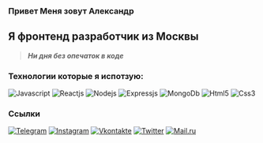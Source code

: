 ### Привет Меня зовут Александр

## Я фронтенд разработчик из Москвы

> ***Ни дня без опечаток в коде***

### Технологии которые я испотзую:

![Javascript](https://img.shields.io/badge/-Javascript-090909?style=for-the-badge&logo=Javascript)
![Reactjs](https://img.shields.io/badge/-React-090909?style=for-the-badge&logo=React)
![Nodejs](https://img.shields.io/badge/-Nodejs-090909?style=for-the-badge&logo=Nodejs)
![Expressjs](https://img.shields.io/badge/-Expressjs-090909?style=for-the-badge&logo=Express)
![MongoDb](https://img.shields.io/badge/-MongoDb-090909?style=for-the-badge&logo=MongoDb)
![Html5](https://img.shields.io/badge/-Html5-090909?style=for-the-badge&logo=Html5)
![Css3](https://img.shields.io/badge/-Css3-090909?style=for-the-badge&logo=Css3)

### Ссылки

[![Telegram](https://img.shields.io/badge/-Telegram-090909?style=for-the-badge&logo=telegram)](https://t.me/AlexSyvorotkin)
[![Instagram](https://img.shields.io/badge/-Instagram-090909?style=for-the-badge&logo=Instagram)](https://www.instagram.com/niktorovys/)
[![Vkontakte](https://img.shields.io/badge/-Vkontakte-090909?style=for-the-badge&logo=Vk)](https://vk.com/suvorotkinalex)
[![Twitter](https://img.shields.io/badge/-Twitter-090909?style=for-the-badge&logo=Twitter)](@Alex82323443)
[![Mail.ru](https://img.shields.io/badge/-Mail-090909?style=for-the-badge&logo=Mail.ru)](mailto:Aleks031994@mail.ru)

